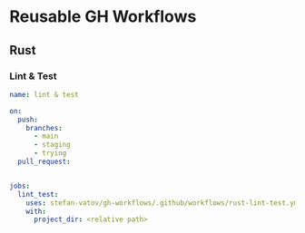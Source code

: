 # Reusable GH Workflows


## Rust

### Lint & Test

```yml
name: lint & test

on:
  push:
    branches:
      - main
      - staging
      - trying
  pull_request:


jobs:
  lint_test:
    uses: stefan-vatov/gh-workflows/.github/workflows/rust-lint-test.yml
    with:
      project_dir: <relative path>
  
```

